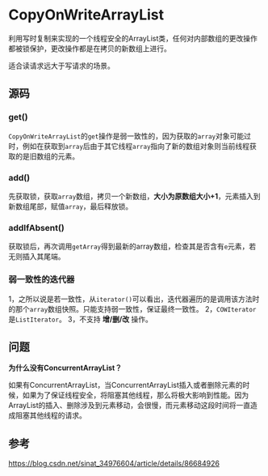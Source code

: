 # CopyOnWriteArrayList

利用写时复制来实现的一个线程安全的ArrayList类，任何对内部数组的更改操作都被锁保护，更改操作都是在拷贝的新数组上进行。

适合读请求远大于写请求的场景。



## 源码



### get()

`CopyOnWriteArrayList`的`get`操作是弱一致性的，因为获取的`array`对象可能过时，例如在获取到`array`后由于其它线程`array`指向了新的数组对象则当前线程获取的是旧数组的元素。





### add()

先获取锁，获取`array`数组，拷贝一个新数组，**大小为原数组大小+1**，元素插入到新数组尾部，赋值`array`，最后释放锁。



### addIfAbsent()

获取锁后，再次调用`getArray`得到最新的array数组，检查其是否含有`e`元素，若无则插入其尾端。



### 弱一致性的迭代器

1，之所以说是若一致性，从`iterator()`可以看出，迭代器遍历的是调用该方法时的那个`array`数组快照。只能支持弱一致性，保证最终一致性。
2，`COWIterator`是`ListIterator`。
3，不支持 **增/删/改** 操作。





## 问题

**为什么没有ConcurrentArrayList？**

如果有ConcurrentArrayList，当ConcurrentArrayList插入或者删除元素的时候，如果为了保证线程安全，将阻塞其他线程，那么将极大影响到性能。因为ArrayList的插入、删除涉及到元素移动，会很慢，而元素移动这段时间将一直造成阻塞其他线程的请求。





## 参考

https://blog.csdn.net/sinat_34976604/article/details/86684926